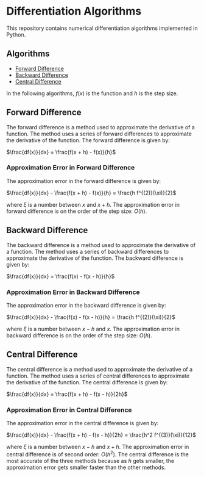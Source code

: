# Differentiation Algorithms
This repository contains numerical differentiation algorithms implemented in Python.

## Algorithms
* [Forward Difference](#forward-difference)
* [Backward Difference](#backward-difference)
* [Central Difference](#central-difference)

In the following algorithms, $f(x)$ is the function and $h$ is the step size. 

## Forward Difference
The forward difference is a method used to approximate the derivative of a function. The method uses a series of forward differences to approximate the derivative of the function. The forward difference is given by:

$\frac{df(x)}{dx} = \frac{f(x + h) - f(x)}{h}$

### Approximation Error in Forward Difference
The approximation error in the forward difference is given by:

$\frac{df(x)}{dx} - \frac{f(x + h) - f(x)}{h} = \frac{h f^{(2)}(\xi)}{2}$

where $\xi$ is a number between $x$ and $x + h$. The approximation error in forward difference is on the order of the step size: $O(h)$.

## Backward Difference
The backward difference is a method used to approximate the derivative of a function. The method uses a series of backward differences to approximate the derivative of the function. The backward difference is given by:

$\frac{df(x)}{dx} = \frac{f(x) - f(x - h)}{h}$

### Approximation Error in Backward Difference
The approximation error in the backward difference is given by:

$\frac{df(x)}{dx} - \frac{f(x) - f(x - h)}{h} = \frac{h f^{(2)}(\xi)}{2}$

where $\xi$ is a number between $x - h$ and $x$. The approximation error in backward difference is on the order of the step size: $O(h)$.

## Central Difference
The central difference is a method used to approximate the derivative of a function. The method uses a series of central differences to approximate the derivative of the function. The central difference is given by:

$\frac{df(x)}{dx} = \frac{f(x + h) - f(x - h)}{2h}$

### Approximation Error in Central Difference
The approximation error in the central difference is given by:

$\frac{df(x)}{dx} - \frac{f(x + h) - f(x - h)}{2h} = \frac{h^2 f^{(3)}(\xi)}{12}$

where $\xi$ is a number between $x - h$ and $x + h$. The approximation error in central difference is of second order: $O(h^2)$. The central difference is the most accurate of the three methods because as $h$ gets smaller, the approximation error gets smaller faster than the other methods.
